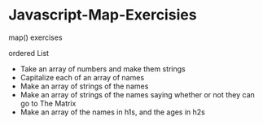 # Javascript-Map-Exercisies
map() exercises

ordered List
- Take an array of numbers and make them strings
- Capitalize each of an array of names
- Make an array of strings of the names
- Make an array of strings of the names saying whether or not they can go to The Matrix
- Make an array of the names in h1s, and the ages in h2s

